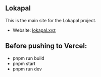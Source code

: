 ## Lokapal

This is the main site for the Lokapal project.

- Website: [lokapal.xyz](https://lokapal.xyz)

## Before pushing to Vercel:

- pnpm run build
- pnpm start
- pnpm run dev
